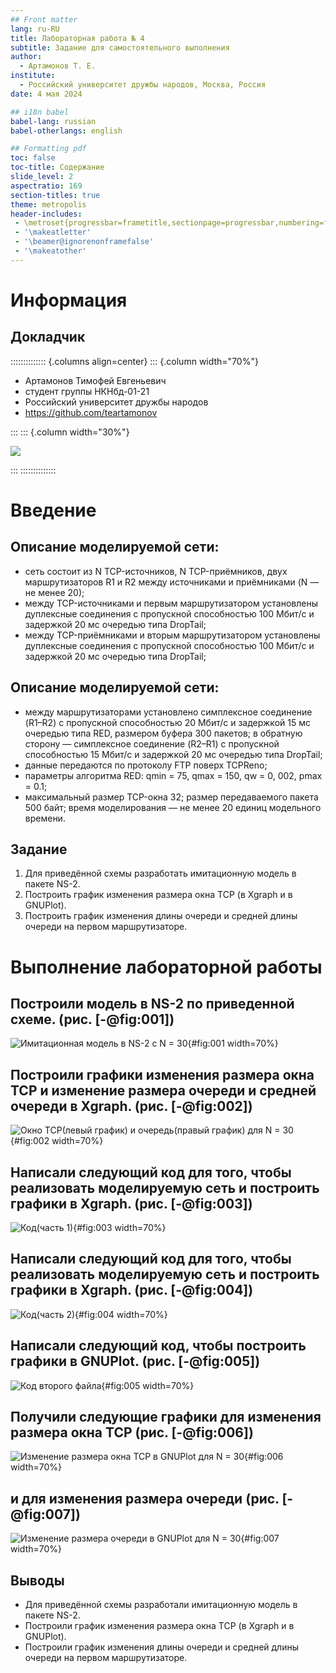 ```yaml
---
## Front matter
lang: ru-RU
title: Лабораторная работа № 4
subtitle: Задание для самостоятельного выполнения
author:
  - Артамонов Т. Е.
institute:
  - Российский университет дружбы народов, Москва, Россия
date: 4 мая 2024

## i18n babel
babel-lang: russian
babel-otherlangs: english

## Formatting pdf
toc: false
toc-title: Содержание
slide_level: 2
aspectratio: 169
section-titles: true
theme: metropolis
header-includes:
 - \metroset{progressbar=frametitle,sectionpage=progressbar,numbering=fraction}
 - '\makeatletter'
 - '\beamer@ignorenonframefalse'
 - '\makeatother'
---
```


# Информация

## Докладчик

:::::::::::::: {.columns align=center}
::: {.column width="70%"}

  * Артамонов Тимофей Евгеньевич
  * студент группы НКНбд-01-21
  * Российский университет дружбы народов
  * <https://github.com/teartamonov>

:::
::: {.column width="30%"}

![](image/ava.jpg)

:::
::::::::::::::

# Введение

## Описание моделируемой сети:

* сеть состоит из N TCP-источников, N TCP-приёмников, двух маршрутизаторов R1 и R2 между источниками и приёмниками (N — не менее 20); 
* между TCP-источниками и первым маршрутизатором установлены дуплексные соединения с пропускной способностью 100 Мбит/с и задержкой 20 мс очередью типа DropTail;
* между TCP-приёмниками и вторым маршрутизатором установлены дуплексные соединения с пропускной способностью 100 Мбит/с и задержкой 20 мс очередью типа DropTail;

## Описание моделируемой сети:
* между маршрутизаторами установлено симплексное соединение (R1–R2) с пропускной способностью 20 Мбит/с и задержкой 15 мс очередью типа RED, размером буфера 300 пакетов; 
в обратную сторону — симплексное соединение (R2–R1) с пропускной способностью 15 Мбит/с и задержкой 20 мс очередью типа DropTail;
* данные передаются по протоколу FTP поверх TCPReno;
* параметры алгоритма RED: qmin = 75, qmax = 150, qw = 0, 002, pmax = 0.1;
* максимальный размер TCP-окна 32; размер передаваемого пакета 500 байт; время моделирования — не менее 20 единиц модельного времени.

## Задание

1. Для приведённой схемы разработать имитационную модель в пакете NS-2.
2. Построить график изменения размера окна TCP (в Xgraph и в GNUPlot).
3. Построить график изменения длины очереди и средней длины очереди на первом маршрутизаторе.

# Выполнение лабораторной работы

## Построили модель в NS-2 по приведенной схеме. (рис. [-@fig:001])

![Имитационная модель в NS-2 с N = 30](image/1.PNG){#fig:001 width=70%}

## Построили графики изменения размера окна TCP и изменение размера очереди и средней очереди в Xgraph. (рис. [-@fig:002])

![Окно TCP(левый график) и очередь(правый график) для N = 30](image/2.PNG){#fig:002 width=70%}

## Написали следующий код для того, чтобы реализовать моделируемую сеть и построить графики в Xgraph. (рис. [-@fig:003])

![Код(часть 1)](image/3.PNG){#fig:003 width=70%}

## Написали следующий код для того, чтобы реализовать моделируемую сеть и построить графики в Xgraph. (рис. [-@fig:004])

![Код(часть 2)](image/4.PNG){#fig:004 width=70%}

## Написали следующий код, чтобы построить графики в GNUPlot. (рис. [-@fig:005])

![Код второго файла](image/5.PNG){#fig:005 width=70%}

## Получили следующие графики для изменения размера окна TCP (рис. [-@fig:006])

![Изменение размера окна TCP в GNUPlot для N = 30](image/6.PNG){#fig:006 width=70%}

## и для изменения размера очереди (рис. [-@fig:007])

![Изменение размера очереди в GNUPlot для N = 30](image/7.PNG){#fig:007 width=70%}

## Выводы

- Для приведённой схемы разработали имитационную модель в пакете NS-2.
- Построили график изменения размера окна TCP (в Xgraph и в GNUPlot).
- Построили график изменения длины очереди и средней длины очереди на первом маршрутизаторе.
